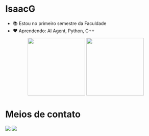 # IsaacG



- 📚 Estou no primeiro semestre da Faculdade
- ❤️ Aprendendo: AI Agent, Python, C++


<div align="center">
  <img height="180cm" src="https://github-readme-stats.vercel.app/api?username=IsaacGomes260653&show_icons=true&theme=chartreuse-dark"/>
  <img height="180cm" src="https://github-readme-stats.vercel.app/api/top-langs/?username=IsaacGomes260653&layout=compact&langs_count=16&theme=chartreuse-dark"/>
</div>

##

<h1>Meios de contato</h1>
<a href="https://www.instagram.com/jywago._/" target="_blank"><img src="https://img.shields.io/badge/-Instagram-%23E4405F?style=for-the-badge&logo=instagram&logoColor=white" target="_blank"></a>
<a href="https://linkedin.com/in/isaac-gomes-de-moraes-107198365/" target="_blank"><img src="https://img.shields.io/badge/LinkedIn-0077B5?style=for-the-badge&logo=linkedin&logoColor=white" target="_blank"><a/>

##
